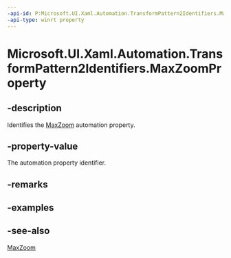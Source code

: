 ```yaml
---
-api-id: P:Microsoft.UI.Xaml.Automation.TransformPattern2Identifiers.MaxZoomProperty
-api-type: winrt property
---
```


<!-- Property syntax
public Windows.UI.Xaml.Automation.AutomationProperty MaxZoomProperty { get; }
-->

# Microsoft.UI.Xaml.Automation.TransformPattern2Identifiers.MaxZoomProperty

## -description
Identifies the [MaxZoom](../microsoft.ui.xaml.automation.provider/itransformprovider2_maxzoom.md) automation property.

## -property-value
The automation property identifier.

## -remarks

## -examples

## -see-also
[MaxZoom](../microsoft.ui.xaml.automation.provider/itransformprovider2_maxzoom.md)
